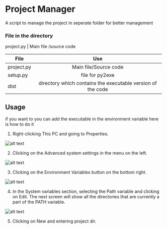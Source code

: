 # Project Manager
A script to manage the project in seperate folder for better management

### File in the directory
project.py | Main file /source code

| File          |Use           | 
| ------------- |:-------------:|
| project.py  | Main file/Source code |
| setup.py     | file for py2exe   |
| dist | directory which contains the executable version of the code|

## Usage
if you want to you can add the executable in the environment variable 
here is how to do it

1. Right-clicking This PC and going to Properties.
 
![alt text](https://datatofish.com/wp-content/uploads/2018/10/0003_add_python_to_path.png)

2. Clicking on the Advanced system settings in the menu on the left.

![alt text](https://datatofish.com/wp-content/uploads/2018/10/0004_add_python_to_path.png)

3. Clicking on the Environment Variables button on the bottom right.

![alt text](https://datatofish.com/wp-content/uploads/2018/10/0005_add_python_to_path.png)

4. In the System variables section, selecting the Path variable and clicking on Edit. The next screen will show all the directories that are currently a part of the PATH variable.

![alt text](https://www.maketecheasier.com/assets/uploads/2020/05/windows-path-environment-variables.jpg.webp)

5. Clicking on New and entering project dir.
